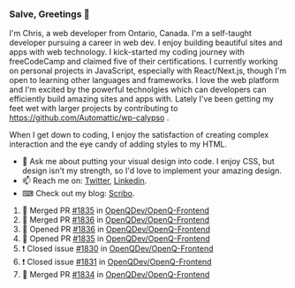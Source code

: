 ### Salve, Greetings 👋

I'm Chris, a web developer from Ontario, Canada. I'm a self-taught developer pursuing a career in web dev. I enjoy building beautiful sites and apps with web technology.
I kick-started my coding journey with freeCodeCamp and claimed five of their certifications.  I currently working on personal projects in JavaScript, especially with React/Next.js, though I'm open to learning other languages and frameworks. I love the web platform and I'm excited by the powerful technolgies which can developers can efficiently build amazing sites and apps with. Lately I've been getting my feet wet with larger projects by contributing to https://github.com/Automattic/wp-calypso .

When I get down to coding, I enjoy the satisfaction of creating complex interaction and the eye candy of adding styles to my HTML. 

- 💬 Ask me about putting your visual design into code. I enjoy CSS, but design isn't my strength, so I'd love to implement your amazing design.
- 📫 Reach me on: [Twitter](https://twitter.com/Christo28120856), [Linkedin](https://www.linkedin.com/in/christopher-stevers-07b9a5204/).
- ⌨ Check out my blog: [Scribo](https://christopherstevers.cf).
<!--
**Christopher-Stevers/Christopher-Stevers** is a ✨ _special_ ✨ repository because its `README.md` (this file) appears on your GitHub profile.

Here are some ideas to get you started:

- 🔭 I’m currently working on ...
- 🌱 I’m currently learning ...
- 👯 I’m looking to collaborate on ...
- 🤔 I’m looking for help with ...
- 😄 Pronouns: ...
- ⚡ Fun fact: ...
-->

<!--START_SECTION:activity-->
1. 🎉 Merged PR [#1835](https://github.com/OpenQDev/OpenQ-Frontend/pull/1835) in [OpenQDev/OpenQ-Frontend](https://github.com/OpenQDev/OpenQ-Frontend)
2. 🎉 Merged PR [#1836](https://github.com/OpenQDev/OpenQ-Frontend/pull/1836) in [OpenQDev/OpenQ-Frontend](https://github.com/OpenQDev/OpenQ-Frontend)
3. 💪 Opened PR [#1836](https://github.com/OpenQDev/OpenQ-Frontend/pull/1836) in [OpenQDev/OpenQ-Frontend](https://github.com/OpenQDev/OpenQ-Frontend)
4. 💪 Opened PR [#1835](https://github.com/OpenQDev/OpenQ-Frontend/pull/1835) in [OpenQDev/OpenQ-Frontend](https://github.com/OpenQDev/OpenQ-Frontend)
5. ❗️ Closed issue [#1830](https://github.com/OpenQDev/OpenQ-Frontend/issues/1830) in [OpenQDev/OpenQ-Frontend](https://github.com/OpenQDev/OpenQ-Frontend)
6. ❗️ Closed issue [#1831](https://github.com/OpenQDev/OpenQ-Frontend/issues/1831) in [OpenQDev/OpenQ-Frontend](https://github.com/OpenQDev/OpenQ-Frontend)
7. 🎉 Merged PR [#1834](https://github.com/OpenQDev/OpenQ-Frontend/pull/1834) in [OpenQDev/OpenQ-Frontend](https://github.com/OpenQDev/OpenQ-Frontend)
<!--END_SECTION:activity-->

